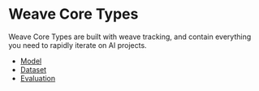 # Weave Core Types

Weave Core Types are built with weave tracking, and contain everything you need to rapidly iterate on AI projects.

- [Model](/guides/core-types/models)
- [Dataset](/guides/core-types/datasets)
- [Evaluation](/guides/core-types/evaluation)


